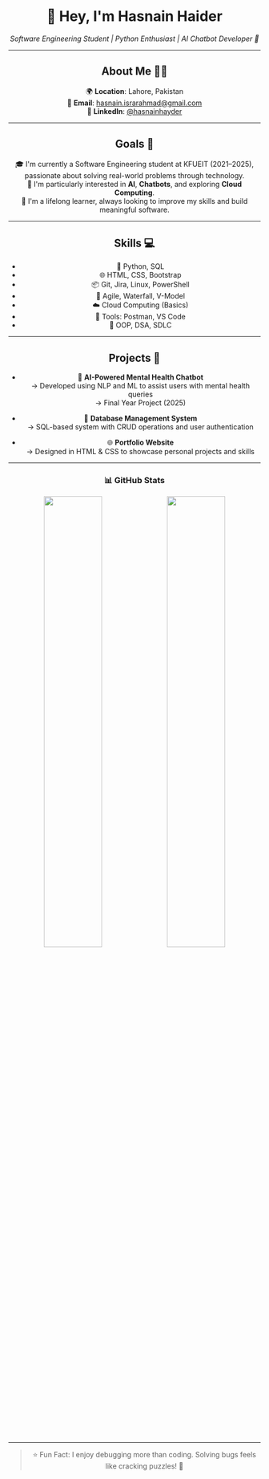 <div align="center">
  
# 👋 Hey, I'm Hasnain Haider

</div>

<div align="center">

  *Software Engineering Student | Python Enthusiast | AI Chatbot Developer 💬*

<div align="center">

  ---

## About Me 🧑‍💻

🌍 **Location**: Lahore, Pakistan  
📧 **Email**: hasnain.israrahmad@gmail.com  
🔗 **LinkedIn**: [@hasnainhayder](https://linkedin.com/in/hasnainhayder)

---

## Goals 🌟

🎓 I'm currently a Software Engineering student at KFUEIT (2021–2025), passionate about solving real-world problems through technology.  
💭 I'm particularly interested in **AI**, **Chatbots**, and exploring **Cloud Computing**.  
📘 I'm a lifelong learner, always looking to improve my skills and build meaningful software.

---

## Skills 💻

- 🐍 Python, SQL  
- 🌐 HTML, CSS, Bootstrap  
- 📦 Git, Jira, Linux, PowerShell  
- 🔄 Agile, Waterfall, V-Model  
- ☁️ Cloud Computing (Basics)  
- 🔧 Tools: Postman, VS Code  
- 🤖 OOP, DSA, SDLC  

---

## Projects 🚀

- 💬 **AI-Powered Mental Health Chatbot**  
  → Developed using NLP and ML to assist users with mental health queries  
  → Final Year Project (2025)

- 💽 **Database Management System**  
  → SQL-based system with CRUD operations and user authentication

- 🌐 **Portfolio Website**  
  → Designed in HTML & CSS to showcase personal projects and skills

---

<div align="center">

### 📊 GitHub Stats

<img src="https://github-readme-stats.vercel.app/api?username=githasnain&show_icons=true&theme=tokyonight&hide_border=true" width="48%" />
<img src="https://github-readme-stats.vercel.app/api/top-langs/?username=githasnain&layout=compact&theme=tokyonight&hide_border=true" width="48%" />

</div>


---

> ⭐ Fun Fact: I enjoy debugging more than coding. Solving bugs feels like cracking puzzles! 🧩
